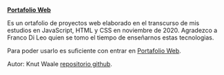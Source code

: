 [**Portafolio Web**](https://kwaale.github.io/PortaFolioWeb/)

Es un ortafolio de proyectos web elaborado en el transcurso de mis estudios en JavaScript, HTML y CSS en noviembre de 2020. Agradezco a Franco Di Leo quien se tomo el tiempo de enseñarnos estas tecnologias.

Para poder usarlo es suficiente con entrar en [Portafolio Web](https://kwaale.github.io/PortaFolioWeb/).

Autor: Knut Waale [repositorio github](https://github.com/kwaale).


